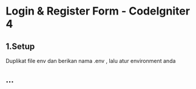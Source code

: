 # Login & Register Form - CodeIgniter 4

## 1.Setup

Duplikat file env dan berikan nama .env , lalu atur environment anda

## ...
